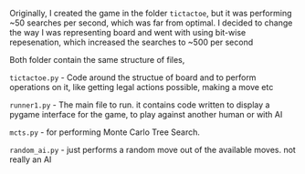 Originally, I created the game in the folder `tictactoe`, but it was performing ~50 searches per second, which was far from optimal. I decided to change the way I was representing board and went with using bit-wise repesenation, which increased the searches to ~500 per second

Both folder contain the same structure of files, 

`tictactoe.py` - Code around the structue of board and to perform operations on it, like getting legal actions possible, making a move etc

`runner1.py` - The main file to run. it contains code written to display a pygame interface for the game, to play against another human or with AI

`mcts.py` - for performing Monte Carlo Tree Search. 

`random_ai.py` - just performs a random move out of the available moves. not really an AI
